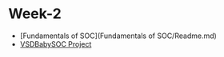 # Week-2

- [Fundamentals of SOC](Fundamentals of SOC/Readme.md)
- [VSDBabySOC Project](day2/README.md)
